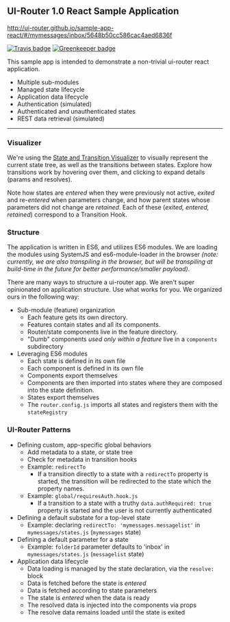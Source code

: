 ## UI-Router 1.0 React Sample Application


http://ui-router.github.io/sample-app-react/#/mymessages/inbox/5648b50cc586cac4aed6836f

[![Travis badge](https://travis-ci.org/ui-router/sample-app-react.svg?branch=master)](https://travis-ci.org/ui-router/sample-app-react)
[![Greenkeeper badge](https://badges.greenkeeper.io/ui-router/sample-app-react.svg)](https://greenkeeper.io/)

This sample app is intended to demonstrate a non-trivial ui-router react application.

- Multiple sub-modules
- Managed state lifecycle
- Application data lifecycle
- Authentication (simulated)
- Authenticated and unauthenticated states
- REST data retrieval (simulated)

---

### Visualizer

We're using the [State and Transition Visualizer](http://github.com/ui-router/visualizer) to visually represent
the current state tree, as well as the transitions between states.  Explore how transitions work by hovering
over them, and clicking to expand details (params and resolves).

Note how states are _entered_ when they were previously not active, _exited_ and re-_entered_ when parameters change,
 and how parent states whose parameters did not change are _retained_.  Each of these (_exited, entered, retained_)
 correspond to a Transition Hook.

### Structure

The application is written in ES6, and utilizes ES6 modules.  We are loading the modules using SystemJS and es6-module-loader in the browser _(note: currently, we are also transpiling in the browser, but will be transpiling at build-time in the future for better performance/smaller payload)_.

There are many ways to structure a ui-router app.  We aren't super opinionated on application structure.  Use what works for you.  We organized ours in the following way:

- Sub-module (feature) organization
  - Each feature gets its own directory.
  - Features contain states and all its components.
  - Router/state components live in the feature directory.
  - "Dumb" components _used only within a feature_ live in a `components` subdirectory
- Leveraging ES6 modules
  - Each state is defined in its own file
  - Each component is defined in its own file
  - Components export themselves
  - Components are then imported into states where they are composed into the state definition.
  - States export themselves
  - The `router.config.js` imports all states and registers them with the `stateRegistry`

### UI-Router Patterns

- Defining custom, app-specific global behaviors
  - Add metadata to a state, or state tree
  - Check for metadata in transition hooks
  - Example: `redirectTo`
    - If a transition directly to a state with a `redirectTo` property is started,
    the transition will be redirected to the state which the property names.
  - Example: `global/requiresAuth.hook.js`
    - If a transition to a state with a truthy `data.authRequired: true` property is started and the user is not currently authenticated
- Defining a default substate for a top-level state
  - Example: declaring `redirectTo: 'mymessages.messagelist'` in `mymessages/states.js` (`mymessages` state)
- Defining a default parameter for a state
  - Example: `folderId` parameter defaults to 'inbox' in `mymessages/states.js` (`messagelist` state)
- Application data lifecycle
  - Data loading is managed by the state declaration, via the `resolve:` block
  - Data is fetched before the state is _entered_
  - Data is fetched according to state parameters
  - The state is _entered_ when the data is ready
  - The resolved data is injected into the components via props
  - The resolve data remains loaded until the state is exited
